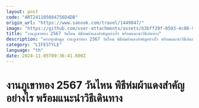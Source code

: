 ```yaml
---
layout: post
code: "ART241105084756D4DB"
origin_url: "https://www.sanook.com/travel/1449847/"
image: "https://github.com/user-attachments/assets/b3bff29f-0593-4c08-97a5-b105d5bbd0da"
title: "งานภูเขาทอง 2567 วันไหน พิธีห่มผ้าแดงสำคัญอย่างไร พร้อมแนะนำวิธีเดินทาง"
description: "ครบทุกข้อมูล งานภูเขาทอง 2567 วันไหน พิธีห่มผ้าแดงสำคัญอย่างไร พร้อมแนะนำวิธีเดินทางไปเที่ยวงานวัดภูเขาทอง "
category: "LIFESTYLE"
language: "th"
date: 2024-11-05T09:36:41.600Z
---
```


# งานภูเขาทอง 2567 วันไหน พิธีห่มผ้าแดงสำคัญอย่างไร พร้อมแนะนำวิธีเดินทาง